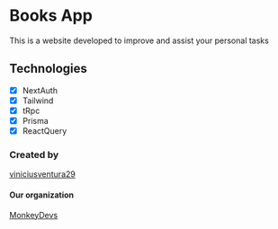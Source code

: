 # Books App
This is a website developed to improve and assist your personal tasks

## Technologies
- [X] NextAuth
- [X] Tailwind
- [X] tRpc
- [X] Prisma
- [X] ReactQuery

### Created by
[viniciusventura29](https://github.com/viniciusventura29)

#### Our organization
[MonkeyDevs](https://github.com/monkey-developers)